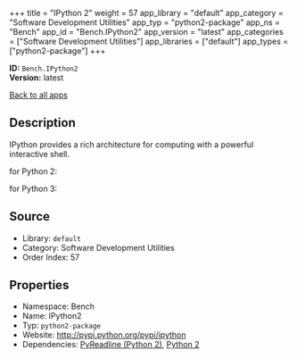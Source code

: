 ﻿+++
title = "IPython 2"
weight = 57
app_library = "default"
app_category = "Software Development Utilities"
app_typ = "python2-package"
app_ns = "Bench"
app_id = "Bench.IPython2"
app_version = "latest"
app_categories = ["Software Development Utilities"]
app_libraries = ["default"]
app_types = ["python2-package"]
+++

**ID:** `Bench.IPython2`  
**Version:** latest  
<!--more-->

[Back to all apps](/apps/)

## Description
IPython provides a rich architecture for computing with a powerful interactive shell.

for Python 2:


for Python 3:

## Source

* Library: `default`
* Category: Software Development Utilities
* Order Index: 57

## Properties

* Namespace: Bench
* Name: IPython2
* Typ: `python2-package`
* Website: <http://pypi.python.org/pypi/ipython>
* Dependencies: [PyReadline (Python 2)](/app/Bench.PyReadline2), [Python 2](/app/Bench.Python2)

